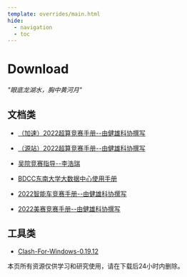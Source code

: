 ```yaml
---
template: overrides/main.html
hide:
  - navigation
  - toc
---
```

# Download

*"眼底龙湖水，胸中黄河月"*

## 文档类
- [（加速）2022超算竞赛手册--由健雄科协撰写](https://qiniuyun.hrlee.cn/%E7%AB%9E%E8%B5%9B%E6%89%8B%E5%86%8C%E4%B9%8BASC%E8%B6%85%E7%AE%97.pdf)
- [（源站）2022超算竞赛手册--由健雄科协撰写](../download/竞赛手册之ASC超算.pdf)
- [吴院竞赛指导--李浩瑞](https://qiniuyun.hrlee.cn/%E5%90%B4%E9%99%A2%E7%AB%9E%E8%B5%9B%E6%8C%87%E5%AF%BC-%E6%9D%8E%E6%B5%A9%E7%91%9E.pptx)


- [BDCC东南大学大数据中心使用手册](https://qiniuyun.hrlee.cn/6377621343334617284032970.pdf)
- [2022智能车竞赛手册--由健雄科协撰写](https://qiniuyun.hrlee.cn/%E7%AB%9E%E8%B5%9B%E6%89%8B%E5%86%8C%E4%B9%8B%E6%99%BA%E8%83%BD%E8%BD%A6.pdf)
- [2022美赛竞赛手册--由健雄科协撰写](https://qiniuyun.hrlee.cn/%E7%AB%9E%E8%B5%9B%E6%89%8B%E5%86%8C%E4%B9%8B%E6%95%B0%E6%A8%A1%E7%BE%8E%E8%B5%9B.pdf)


## 工具类
- [Clash-For-Windows-0.19.12](https://download.fastgit.org/Fndroid/clash_for_windows_pkg/releases/download/0.19.12/Clash.for.Windows.Setup.0.19.12.exe)


本页所有资源仅供学习和研究使用，请在下载后24小时内删除。